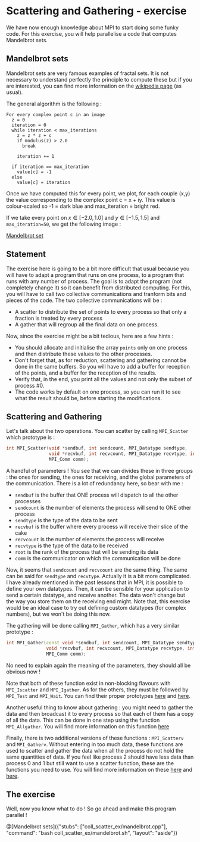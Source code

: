 # Scattering and Gathering - exercise

We have now enough knowledge about MPI to start doing some funky code. For this exercise, you will help parallelise a code that computes Mandelbrot sets.

## Mandelbrot sets

Mandelbrot sets are very famous examples of fractal sets. It is not necessary to understand perfectly the principle to compute these but if you are interested, you can find more information on the [wikipedia page](https://en.wikipedia.org/wiki/Mandelbrot_set) (as usual).

The general algorithm is the following :

```
For every complex point c in an image
  z = 0
  iteration = 0
  while iteration < max_iterations
    z = z * z + c
    if modulus(z) > 2.0
      break

    iteration += 1

  if iteration == max_iteration
    value[c] = -1
  else
    value[c] = iteration
```

Once we have computed this for every point, we plot, for each couple (x,y) the value corresponding to the complex point c = x + iy. This value is colour-scaled so -1 = dark blue and max_iteration = bright red. 

If we take every point on $`x \in [-2.0, 1.0]`$ and $`y \in [-1.5, 1.5]`$ and `max_iteration=50`, we get the following image :

[Mandelbrot set](/img/mandelbrot.png "The whole Mandelbrot set")

## Statement

The exercise here is going to be a bit more difficult that usual because you will have to adapt a program that runs on one process, to a program that runs with any number of process. The goal is to adapt the program (not completely change it) so it can benefit from distributed computing. For this, you will have to call two collective communications and tranform bits and pieces of the code. The two collective communications will be :

* A scatter to distribute the set of points to every process so that only a fraction is treated by every process
* A gather that will regroup all the final data on one process.

Now, since the exercise might be a bit tedious, here are a few hints :

* You should allocate and initialise the array `points` only on one process and then distribute these values to the other processes.
* Don't forget that, as for reduction, scattering and gathering cannot be done in the same buffers. So you will have to add a buffer for reception of the points, and a buffer for the reception of the results.
* Verify that, in the end, you print all the values and not only the subset of process #0.
* The code works by default on one process, so you can run it to see what the result should be, before starting the modifications.

## Scattering and Gathering

Let's talk about the two operations. You can scatter by calling `MPI_Scatter` which prototype is :

```cpp
int MPI_Scatter(void *sendbuf, int sendcount, MPI_Datatype sendtype,
                void *recvbuf, int recvcount, MPI_Datatype recvtype, int root,
                MPI_Comm comm);
```

A handful of parameters ! You see that we can divides these in three groups : the ones for sending, the ones for receiving, and the global parameters of the communication. There is a lot of redundancy here, so bear with me :

* `sendbuf` is the buffer that ONE process will dispatch to all the other processes
* `sendcount` is the number of elements the process will send to ONE other process
* `sendtype` is the type of the data to be sent
* `recvbuf` is the buffer where every process will receive their slice of the cake
* `recvcount` is the number of elements the process will receive
* `recvtype` is the type of the data to be received
* `root` is the rank of the process that will be sending its data
* `comm` is the communicator on which the communication will be done

Now, it seems that `sendcount` and `recvcount` are the same thing. The same can be said for `sendtype` and `recvtype`. Actually it is a bit more complicated. I have already mentioned in the past lessons that in MPI, it is possible to define your own datatypes. Then, it can be sensible for your application to send a certain datatype, and receive another. The data won't change but the way you store them on the receiving end might. Note that, this exercise would be an ideal case to try out defining custom datatypes (for complex numbers), but we won't be doing this now.

The gathering will be done calling `MPI_Gather`, which has a very similar prototype :

```cpp
int MPI_Gather(const void *sendbuf, int sendcount, MPI_Datatype sendtype,
               void *recvbuf, int recvcount, MPI_Datatype recvtype, int root,
               MPI_Comm comm);
```

No need to explain again the meaning of the parameters, they should all be obvious now !

Note that both of these function exist in non-blocking flavours with `MPI_Iscatter` and `MPI_Igather`. As for the others, they must be followed by `MPI_Test` and `MPI_Wait`. You can find their proper prototypes [here](https://www.open-mpi.org/doc/v1.8/man3/MPI_Gather.3.php) and [here](https://www.open-mpi.org/doc/v1.8/man3/MPI_Gather.3.php).

Another useful thing to know about gathering : you might need to gather the data and then broadcast it to every process so that each of them has a copy of all the data. This can be done in one step using the function `MPI_Allgather`. You will find more information on this function [here](https://www.open-mpi.org/doc/v1.10/man3/MPI_Allgather.3.php)

Finally, there is two additional versions of these functions : `MPI_Scatterv` and `MPI_Gatherv`. Without entering in too much data, these functions are used to scatter and gather the data when all the process do not hold the same quantities of data. If you feel like process 2 should have less data than process 0 and 1 but still want to use a scatter function, these are the functions you need to use. You will find more information on these [here](https://www.open-mpi.org/doc/current/man3/MPI_Scatterv.3.php) and [here](https://www.open-mpi.org/doc/v1.10/man3/MPI_Gatherv.3.php).

## The exercise

Well, now you know what to do ! So go ahead and make this program parallel !

@[Mandelbrot sets]({"stubs": ["coll_scatter_ex/mandelbrot.cpp"], "command": "bash coll_scatter_ex/mandelbrot.sh", "layout": "aside"})

